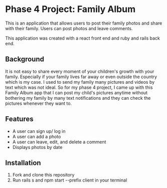 # Phase 4 Project: Family Album

This is an application that allows users to post their family photos and share with their family. Users can post photos and leave comments.

This application was created with a react front end and ruby and rails back end.

## Background

It is not easy to share every moment of your children's growth with your family. Especially if your family lives far away or even outside the country which is my case. I used to send my family many pictures and videos by text which was not ideal. So for my phase 4 project, I came up with this Family Album app that I can post my child's pictures anytime without bothering my family by many text notifications and they can check the pictures whenever they want to.


## Features

- A user can sign up/ log in 
- A user can add a photo 
- A user can leave, edit, and delete a comment 
- Displays photos by date


## Installation
1. Fork and clone this repository 
2. Run rails s and npm start --prefix client in your terminal
